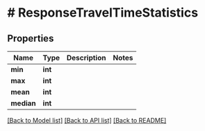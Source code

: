 # # ResponseTravelTimeStatistics

## Properties

Name | Type | Description | Notes
------------ | ------------- | ------------- | -------------
**min** | **int** |  |
**max** | **int** |  |
**mean** | **int** |  |
**median** | **int** |  |

[[Back to Model list]](../../README.md#models) [[Back to API list]](../../README.md#endpoints) [[Back to README]](../../README.md)
